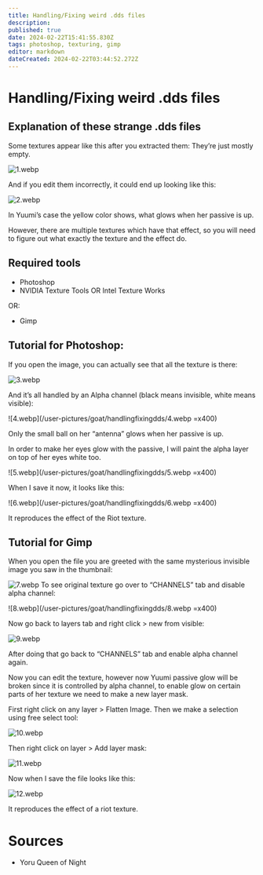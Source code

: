 ```yaml
---
title: Handling/Fixing weird .dds files
description: 
published: true
date: 2024-02-22T15:41:55.830Z
tags: photoshop, texturing, gimp
editor: markdown
dateCreated: 2024-02-22T03:44:52.272Z
---
```


# Handling/Fixing weird .dds files

## Explanation of these strange .dds files

Some textures appear like this after you extracted them: They’re just mostly empty.

![1.webp](/user-pictures/goat/handlingfixingdds/1.webp)

And if you edit them incorrectly, it could end up looking like this:

![2.webp](/user-pictures/goat/handlingfixingdds/2.webp)

In Yuumi’s case the yellow color shows, what glows when her passive is up.

However, there are multiple textures which have that effect, so you  will need to figure out what exactly the texture and the effect do.

## Required tools
- Photoshop
- NVIDIA Texture Tools OR Intel Texture Works

OR:
- Gimp

## Tutorial for Photoshop:
If you open the image, you can actually see that all the texture is there:

![3.webp](/user-pictures/goat/handlingfixingdds/3.webp)

And it’s all handled by an Alpha channel (black means invisible, white means visible):

![4.webp](/user-pictures/goat/handlingfixingdds/4.webp =x400)

Only the small ball on her “antenna” glows when her passive is up.

In order to make her eyes glow with the passive, I will paint the alpha layer on top of her eyes white too.

![5.webp](/user-pictures/goat/handlingfixingdds/5.webp =x400)

When I save it now, it looks like this:

![6.webp](/user-pictures/goat/handlingfixingdds/6.webp =x400)

It reproduces the effect of the Riot texture.

## Tutorial for Gimp
When you open the file you are greeted with the same mysterious invisible image you saw in the thumbnail:

![7.webp](/user-pictures/goat/handlingfixingdds/7.webp)
To see original texture go over to “CHANNELS” tab and disable alpha channel:

![8.webp](/user-pictures/goat/handlingfixingdds/8.webp =x400)

Now go back to layers tab and right click > new from visible:

![9.webp](/user-pictures/goat/handlingfixingdds/9.webp)

After doing that go back to “CHANNELS” tab and enable alpha channel again.

Now you can edit the texture, however now Yuumi passive glow will be  broken since it is controlled by alpha channel, to enable glow on  certain parts of her texture we need to make a new layer mask. 

First right click on any layer  > Flatten Image.
Then we make a selection using free select tool:

![10.webp](/user-pictures/goat/handlingfixingdds/10.webp)

Then right click on layer > Add layer mask:

![11.webp](/user-pictures/goat/handlingfixingdds/11.webp)

Now when I save the file looks like this:

![12.webp](/user-pictures/goat/handlingfixingdds/12.webp)

It reproduces the effect of a riot texture.

# Sources

- Yoru Queen of Night




